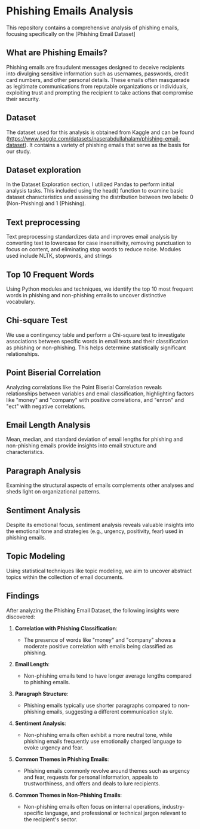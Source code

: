 # Phishing Emails Analysis
This repository contains a comprehensive analysis of phishing emails, focusing specifically on the [Phishing Email Dataset]

## What are Phishing Emails?
Phishing emails are fraudulent messages designed to deceive recipients into divulging sensitive information such as usernames, passwords, credit card numbers, and other personal details. These emails often masquerade as legitimate communications from reputable organizations or individuals, exploiting trust and prompting the recipient to take actions that compromise their security.

## Dataset

The dataset used for this analysis is obtained from Kaggle and can be found (https://www.kaggle.com/datasets/naserabdullahalam/phishing-email-dataset). It contains a variety of phishing emails that serve as the basis for our study.

## Dataset exploration

In the Dataset Exploration section, I utilized Pandas to perform initial analysis tasks. This included using the head() function to examine basic dataset characteristics and assessing the distribution between two labels: 0 (Non-Phishing) and 1 (Phishing).

## Text preprocessing

Text preprocessing standardizes data and improves email analysis by converting text to lowercase for case insensitivity, removing punctuation to focus on content, and eliminating stop words to reduce noise. Modules used include NLTK, stopwords, and strings

## Top 10 Frequent Words

Using Python modules and techniques, we identify the top 10 most frequent words in phishing and non-phishing emails to uncover distinctive vocabulary.

## Chi-square Test

We use a contingency table and perform a Chi-square test to investigate associations between specific words in email texts and their classification as phishing or non-phishing. This helps determine statistically significant relationships.

## Point Biserial Correlation

Analyzing correlations like the Point Biserial Correlation reveals relationships between variables and email classification, highlighting factors like "money" and "company" with positive correlations, and "enron" and "ect" with negative correlations.

## Email Length Analysis

Mean, median, and standard deviation of email lengths for phishing and non-phishing emails provide insights into email structure and characteristics.

## Paragraph Analysis

Examining the structural aspects of emails complements other analyses and sheds light on organizational patterns.

## Sentiment Analysis

Despite its emotional focus, sentiment analysis reveals valuable insights into the emotional tone and strategies (e.g., urgency, positivity, fear) used in phishing emails.

## Topic Modeling

Using statistical techniques like topic modeling, we aim to uncover abstract topics within the collection of email documents.

## Findings

After analyzing the Phishing Email Dataset, the following insights were discovered:

1. **Correlation with Phishing Classification**:
   - The presence of words like "money" and "company" shows a moderate positive correlation with emails being classified as phishing.

2. **Email Length**:
   - Non-phishing emails tend to have longer average lengths compared to phishing emails.

3. **Paragraph Structure**:
   - Phishing emails typically use shorter paragraphs compared to non-phishing emails, suggesting a different communication style.

4. **Sentiment Analysis**:
   - Non-phishing emails often exhibit a more neutral tone, while phishing emails frequently use emotionally charged language to evoke urgency and fear.

5. **Common Themes in Phishing Emails**:
   - Phishing emails commonly revolve around themes such as urgency and fear, requests for personal information, appeals to trustworthiness, and offers and deals to lure recipients.

6. **Common Themes in Non-Phishing Emails**:
   - Non-phishing emails often focus on internal operations, industry-specific language, and professional or technical jargon relevant to the recipient's sector.








